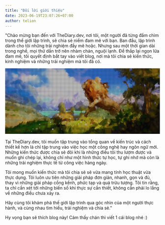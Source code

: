 ```yaml
---
title: "Đôi lời giới thiệu"
date: 2023-06-19T23:07:26+07:00
author: telion
---
```


"Chào mừng bạn đến với TheDiary.dev, nơi tôi, một người đã từng đắm chìm trong thế giới lập trình, sẽ chia sẻ niềm đam mê với bạn. Ban đầu, lập trình dành cho tôi những trải nghiệm đầy mê hoặc. Nhưng sau một thời gian dài trong nghề, mọi thứ dần trở nên nhàm chán, nguội lạnh. Để thắp lại ngọn lửa đam mê, tôi quyết định bắt tay vào viết blog, nơi mà tôi chia sẻ kiến thức, kinh nghiệm và những trải nghiệm mà tôi đã có.

![TheDiary.dev](telion-dream.png)

Tại TheDiary.dev, tôi muốn tập trung vào tổng quan về kiến trúc và cách thiết kế hơn là chỉ tập trung vào việc học một công nghệ hay ngôn ngữ mới. Những kiến thức được chia sẻ đôi khi là những điều tôi thu lượm được và muốn ghi chép lại, không chỉ như một hình thức tự học, tự ghi nhớ mà còn là những trải nghiệm thực tế từ công việc hàng ngày.

Tôi mong muốn kiến thức mà tôi chia sẻ sẽ vừa mang tính học thuật vừa thực dụng. Tôi luôn ưu tiên những giải pháp đơn giản, nhanh, gọn và đủ, thay vì những giải pháp cồng kềnh, phức tạp và quá trừu tượng. Tôi tin rằng, ta chỉ cần xét tới những biến số khi thực sự cần thiết, không cần phải lo lắng về những điều chưa xảy ra.

Hãy cùng tôi khám phá thế giới lập trình qua góc nhìn của một người thực hành, và cùng nhau tìm hiểu, trải nghiệm và chia sẻ."

Hy vọng bạn sẽ thích blog này! Cảm thấy chán thì viết 1 cái blog nhé :)